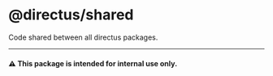 # @directus/shared

Code shared between all directus packages.

---

#### ⚠️ This package is intended for internal use only.
